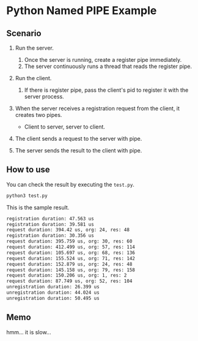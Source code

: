 # Python Named PIPE Example

## Scenario

1. Run the server.
    1. Once the server is running, create a register pipe immediately.
    2. The server continuously runs a thread that reads the register pipe.

2. Run the client.
    1. If there is register pipe, pass the client's pid to register it with the server process.

3. When the server receives a registration request from the client, it creates two pipes.
    - Client to server, server to client.

4. The client sends a request to the server with pipe.

5. The server sends the result to the client with pipe.


## How to use

You can check the result by executing the `test.py`.

```python
python3 test.py
```

This is the sample result.

```sh
registration duration: 47.563 us
registration duration: 39.581 us
request duration: 394.42 us, org: 24, res: 48
registration duration: 30.356 us
request duration: 395.759 us, org: 30, res: 60
request duration: 412.499 us, org: 57, res: 114
request duration: 105.697 us, org: 68, res: 136
request duration: 155.524 us, org: 71, res: 142
request duration: 152.879 us, org: 24, res: 48
request duration: 145.158 us, org: 79, res: 158
request duration: 150.206 us, org: 1, res: 2
request duration: 87.749 us, org: 52, res: 104
unregistration duration: 26.399 us
unregistration duration: 44.024 us
unregistration duration: 50.495 us
```

## Memo

hmm... it is slow...